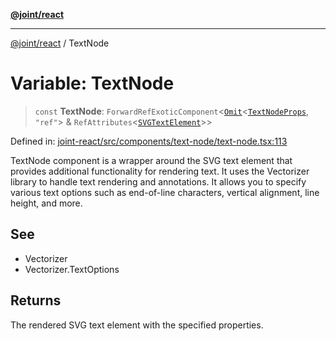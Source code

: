 [**@joint/react**](../README.md)

***

[@joint/react](../README.md) / TextNode

# Variable: TextNode

> `const` **TextNode**: `ForwardRefExoticComponent`\<[`Omit`](https://www.typescriptlang.org/docs/handbook/utility-types.html#omittype-keys)\<[`TextNodeProps`](../interfaces/TextNodeProps.md), `"ref"`\> & `RefAttributes`\<[`SVGTextElement`](https://developer.mozilla.org/docs/Web/API/SVGTextElement)\>\>

Defined in: [joint-react/src/components/text-node/text-node.tsx:113](https://github.com/samuelgja/joint/blob/main/packages/joint-react/src/components/text-node/text-node.tsx#L113)

TextNode component is a wrapper around the SVG text element that provides additional functionality for rendering text.
It uses the Vectorizer library to handle text rendering and annotations.
It allows you to specify various text options such as end-of-line characters, vertical alignment, line height, and more.

## See

 - Vectorizer
 - Vectorizer.TextOptions

## Returns

The rendered SVG text element with the specified properties.
